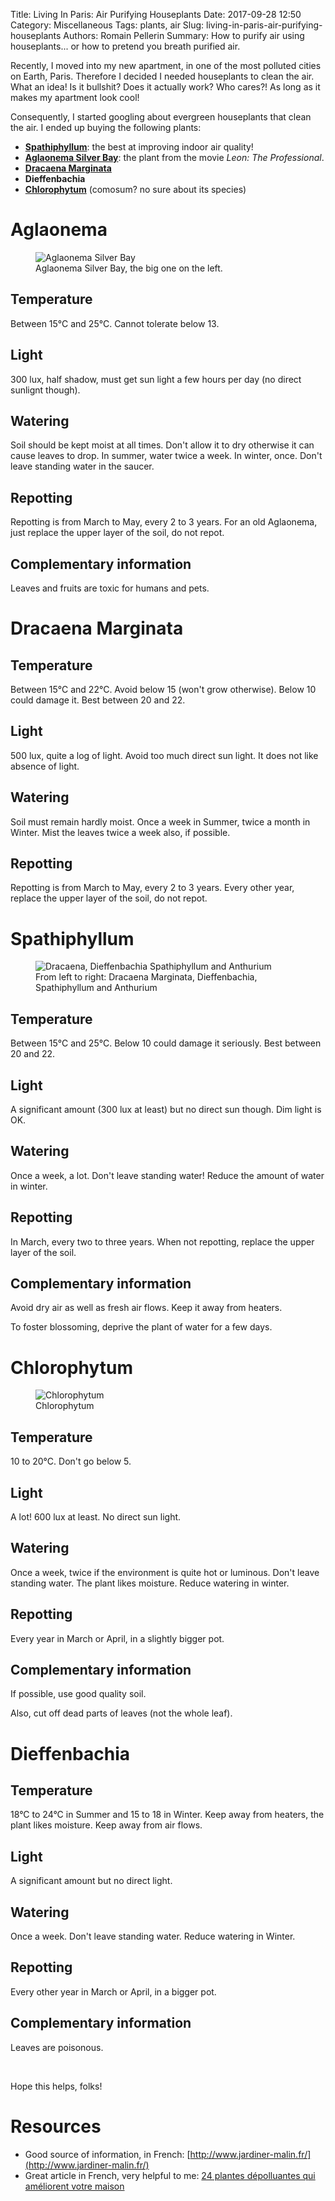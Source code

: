 Title: Living In Paris: Air Purifying Houseplants
Date: 2017-09-28 12:50
Category: Miscellaneous
Tags: plants, air
Slug: living-in-paris-air-purifying-houseplants
Authors: Romain Pellerin
Summary: How to purify air using houseplants... or how to pretend you breath purified air.

Recently, I moved into my new apartment, in one of the most polluted cities on Earth, Paris. Therefore I decided I needed houseplants to clean the air. What an idea! Is it bullshit? Does it actually work? Who cares?! As long as it makes my apartment look cool!

Consequently, I started googling about evergreen houseplants that clean the air. I ended up buying the following plants:

- **[Spathiphyllum](http://www.plantes-depolluantes.com/_plantes/spathiphyllum.php)**: the best at improving indoor air quality!
- **[Aglaonema Silver Bay](http://www.plantes-depolluantes.com/_plantes/aglaonema.php)**: the plant from the movie _Leon: The Professional_.
- **[Dracaena Marginata](http://www.plantes-depolluantes.com/_plantes/dracaena_marginata.php)**
- **Dieffenbachia**
- **[Chlorophytum](http://www.plantes-depolluantes.com/_plantes/chlorophytum.php)** (comosum? no sure about its species)

# Aglaonema

<figure class="center"><img src="{filename}/images/air-purifying-houseplants/aglaonema.jpg" alt="Aglaonema Silver Bay" /><figcaption>Aglaonema Silver Bay, the big one on the left.</figcaption></figure>

## Temperature

Between 15°C and 25°C. Cannot tolerate below 13.

## Light

300 lux, half shadow, must get sun light a few hours per day (no direct sunlignt though).

## Watering

Soil should be kept moist at all times. Don't allow it to dry otherwise it can cause leaves to drop. In summer, water twice a week. In winter, once. Don't leave standing water in the saucer.

## Repotting

Repotting is from March to May, every 2 to 3 years. For an old Aglaonema, just replace the upper layer of the soil, do not repot.

## Complementary information

Leaves and fruits are toxic for humans and pets.

# Dracaena Marginata

## Temperature

Between 15°C and 22°C. Avoid below 15 (won't grow otherwise). Below 10 could damage it. Best between 20 and 22.

## Light

500 lux, quite a log of light. Avoid too much direct sun light. It does not like absence of light.

## Watering

Soil must remain hardly moist. Once a week in Summer, twice a month in Winter. Mist the leaves twice a week also, if possible.

## Repotting

Repotting is from March to May, every 2 to 3 years. Every other year, replace the upper layer of the soil, do not repot.

# Spathiphyllum

<figure class="center"><img src="{filename}/images/air-purifying-houseplants/dracaena-dieffenbachia-spathiphyllum-anthurium.jpg" alt="Dracaena, Dieffenbachia Spathiphyllum and Anthurium" /><figcaption>From left to right: Dracaena Marginata, Dieffenbachia, Spathiphyllum and Anthurium</figcaption></figure>

## Temperature

Between 15°C and 25°C. Below 10 could damage it seriously. Best between 20 and 22.

## Light

A significant amount (300 lux at least) but no direct sun though. Dim light is OK.

## Watering

Once a week, a lot. Don't leave standing water! Reduce the amount of water in winter.

## Repotting

In March, every two to three years. When not repotting, replace the upper layer of the soil.

## Complementary information

Avoid dry air as well as fresh air flows. Keep it away from heaters.

To foster blossoming, deprive the plant of water for a few days.

# Chlorophytum

<figure class="center"><img src="{filename}/images/air-purifying-houseplants/chlorophytum.jpg" alt="Chlorophytum" /><figcaption>Chlorophytum</figcaption></figure>

## Temperature

10 to 20°C. Don't go below 5.

## Light

A lot! 600 lux at least. No direct sun light.

## Watering

Once a week, twice if the environment is quite hot or luminous. Don't leave standing water. The plant likes moisture. Reduce watering in winter.

## Repotting

Every year in March or April, in a slightly bigger pot.

## Complementary information

If possible, use good quality soil.

Also, cut off dead parts of leaves (not the whole leaf).

# Dieffenbachia

## Temperature

18°C to 24°C in Summer and 15 to 18 in Winter. Keep away from heaters, the plant likes moisture. Keep away from air flows.

## Light

A significant amount but no direct light.

## Watering

Once a week. Don't leave standing water. Reduce watering in Winter.

## Repotting

Every other year in March or April, in a bigger pot.

## Complementary information

Leaves are poisonous.

<br />

Hope this helps, folks!

# Resources

- Good source of information, in French: [http://www.jardiner-malin.fr/](http://www.jardiner-malin.fr/)
- Great article in French, very helpful to me: [24 plantes dépolluantes qui améliorent votre maison](https://www.rustica.fr/articles-jardin/24-plantes-depolluantes-qui-ameliorent-votre-maison,2136.html)

